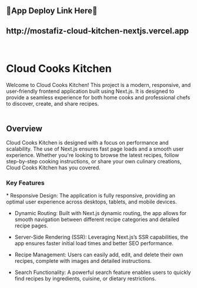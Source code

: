 <h2>🌼App Deploy Link Here🌼 </h2>
<h2> http://mostafiz-cloud-kitchen-nextjs.vercel.app </h2> </br>


<h1>Cloud Cooks Kitchen</h1>
Welcome to Cloud Cooks Kitchen! This project is a modern, responsive, and user-friendly frontend application built using Next.js. It is designed to provide a seamless experience for both home cooks and professional chefs to discover, create, and share recipes.</br> </br>

<h2>Overview</h2>
Cloud Cooks Kitchen is designed with a focus on performance and scalability. The use of Next.js ensures fast page loads and a smooth user experience. Whether you're looking to browse the latest recipes, follow step-by-step cooking instructions, or share your own culinary creations, Cloud Cooks Kitchen has you covered.

<h3>Key Features</h3>
* Responsive Design: The application is fully responsive, providing an optimal user experience across desktops, tablets, and mobile devices. 

* Dynamic Routing: Built with Next.js dynamic routing, the app allows for smooth navigation between different recipe categories and detailed recipe pages.
   
* Server-Side Rendering (SSR): Leveraging Next.js’s SSR capabilities, the app ensures faster initial load times and better SEO performance.

* Recipe Management: Users can easily add, edit, and delete their own recipes, complete with images and detailed instructions.

* Search Functionality: A powerful search feature enables users to quickly find recipes by ingredients, cuisine, or dietary restrictions.

